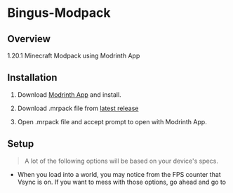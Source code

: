 # Bingus-Modpack


## Overview
1.20.1 Minecraft Modpack using Modrinth App

## Installation
1. Download [Modrinth App](https://modrinth.com/app) and install.

2. Download .mrpack file from [latest release](https://github.com/da-crab/Bingus-Modpack/releases)

3. Open .mrpack file and accept prompt to open with Modrinth App.

## Setup
> A lot of the following options will be based on your device's specs.

- When you load into a world, you may notice from the FPS counter that Vsync is on. If you want to mess with those options, go ahead and go to 